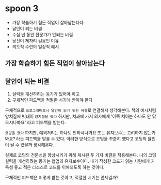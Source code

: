 # spoon 3

- 가장 학습하기 힘든 직업이 살아남는다다
- 달인이 되는 비결
- 수십 년 동안 전문가가 안되는 비결
- 당신이 제자리 걸음인 이유
- 의도적 수련의 일상적 예시

## 가장 학습하기 힘든 직업이 살아남는다

## 달인이 되는 비결

1. 실력을 개선하려는 동기가 있어야 하고
2. 구체적인 피드백을 적절한 시기에 받아야 한다

구체적으로 `프로그래머로서 달인이 되기 위한 비결`로 연결해서 생각해본다. 책의 예시처럼 양치질에 빗대어 `양치질을 했다` 하지만, 치과에 가서 의사에게 '이쪽 치아는 하나도 안 닦으시나봐요' 라고 피드백을 받는다.

`코딩을 했다` 하지만, 예외처리는 하나도 안하시나봐요 또는 유지보수는 고려하지 않는가 봐요? 라는 피드백을 받을 수 있다. 이러한 방식으로 코딩을 꾸준히 했다고 코딩의 달인이 될 수 있을까 생각해본다.

실제로 코딩의 전문성을 향상시키기 위해 제시된 두 가지 비결을 적용해본다. 나의 코딩 실력을 개선하려는 동기는 협업과 유지보수이다. 내가 작성한 코드가 읽는 사람에게 가독성 좋고 적은 리소스로 코드를 이해되도록 하는 것이다.

구체적인 피드백은 어떻게 받는 것이고, 적절한 시기는 언제일까?
